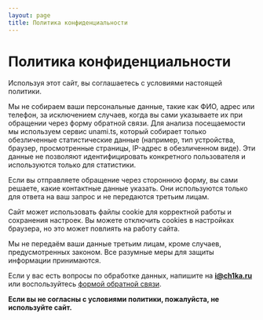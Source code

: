 ```yaml
---
layout: page
title: Политика конфиденциальности
---
```


# Политика конфиденциальности

Используя этот сайт, вы соглашаетесь с условиями настоящей политики.

Мы не собираем ваши персональные данные, такие как ФИО, адрес или телефон, за исключением случаев, когда вы сами указываете их при обращении через форму обратной связи. Для анализа посещаемости мы используем сервис unami.ts, который собирает только обезличенные статистические данные (например, тип устройства, браузер, просмотренные страницы, IP-адрес в обезличенном виде). Эти данные не позволяют идентифицировать конкретного пользователя и используются только для статистики.

Если вы отправляете обращение через стороннюю форму, вы сами решаете, какие контактные данные указать. Они используются только для ответа на ваш запрос и не передаются третьим лицам.

Сайт может использовать файлы cookie для корректной работы и сохранения настроек. Вы можете отключить cookies в настройках браузера, но это может повлиять на работу сайта.

Мы не передаём ваши данные третьим лицам, кроме случаев, предусмотренных законом. Все разумные меры для защиты информации принимаются.

Если у вас есть вопросы по обработке данных, напишите на **i@ch1ka.ru** или воспользуйтесь [формой обратной связи](https://forms.yandex.ru/cloud/6863930190fa7b00f4cc4640/).

**Если вы не согласны с условиями политики, пожалуйста, не используйте сайт.**